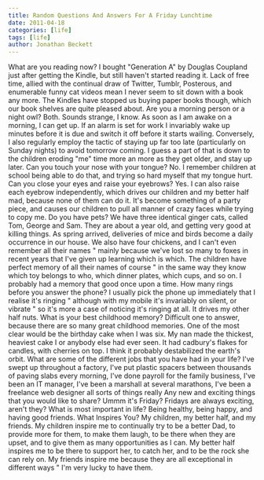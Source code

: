 ```yaml
---
title: Random Questions And Answers For A Friday Lunchtime
date: 2011-04-18
categories: [life]
tags: [life]
author: Jonathan Beckett
---
```


What are you reading now? I bought "Generation A" by Douglas Coupland just after getting the Kindle, but still haven't started reading it. Lack of free time, allied with the continual draw of Twitter, Tumblr, Posterous, and enumerable funny cat videos mean I never seem to sit down with a book any more. The Kindles have stopped us buying paper books though, which our book shelves are quite pleased about. Are you a morning person or a night owl? Both. Sounds strange, I know. As soon as I am awake on a morning, I can get up. If an alarm is set for work I invariably wake up minutes before it is due and switch it off before it starts wailing. Conversely, I also regularly employ the tactic of staying up far too late (particularly on Sunday nights) to avoid tomorrow coming. I guess a part of that is down to the children eroding "me" time more an more as they get older, and stay up later. Can you touch your nose with your tongue? No. I remember children at school being able to do that, and trying so hard myself that my tongue hurt. Can you close your eyes and raise your eyebrows? Yes. I can also raise each eyebrow independently, which drives our children and my better half mad, because none of them can do it. It's become something of a party piece, and causes our children to pull all manner of crazy faces while trying to copy me. Do you have pets? We have three identical ginger cats, called Tom, George and Sam. They are about a year old, and getting very good at killing things. As spring arrived, deliveries of mice and birds become a daily occurrence in our house. We also have four chickens, and I can't even remember all their names " mainly because we've lost so many to foxes in recent years that I've given up learning which is which. The children have perfect memory of all their names of course " in the same way they know which toy belongs to who, which dinner plates, which cups, and so on. I probably had a memory that good once upon a time. How many rings before you answer the phone? I usually pick the phone up immediately that I realise it's ringing " although with my mobile it's invariably on silent, or vibrate " so it's more a case of noticing it's ringing at all. It drives my other half nuts. What is your best childhood memory? Difficult one to answer, because there are so many great childhood memories. One of the most clear would be the birthday cake when I was six. My nan made the thickest, heaviest cake I or anybody else had ever seen. It had cadbury's flakes for candles, with cherries on top. I think it probably destabilized the earth's orbit. What are some of the different jobs that you have had in your life? I've swept up throughout a factory, I've put plastic spacers between thousands of paving slabs every morning, I've done payroll for the family business, I've been an IT manager, I've been a marshall at several marathons, I've been a freelance web designer all sorts of things really Any new and exciting things that you would like to share? Ummm it's Friday? Fridays are always exciting, aren't they? What is most important in life? Being healthy, being happy, and having good friends. What Inspires You? My children, my better half, and my friends. My children inspire me to continually try to be a better Dad, to provide more for them, to make them laugh, to be there when they are upset, and to give them as many opportunities as I can. My better half inspires me to be there to support her, to catch her, and to be the rock she can rely on. My friends inspire me because they are all exceptional in different ways " I'm very lucky to have them.